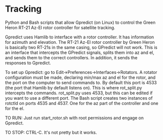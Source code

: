 # Tracking
Python and Bash scripts that allow Gpredict (on Linux) to control the Green 
Heron RT-21 Az-El rotor controller for satellite tracking.

Gpredict uses Hamlib to interface with a rotor controller. It has information
for azimuth and elevation. The RT-21 Az-El rotor controller by Green Heron is 
basically two RT-21s in the same casing, so GPredict will not work. This is 
an interface that intercepts the GPredict signals, splits them into az
and el, and sends them to the correct controllers. In addition, it sends the
responses to Gpredict.

To set up Gpredict: go to Edit->Preferences->Interfaces->Rotators. A rotator 
configuration must be made, declaring min/max az and el for the rotor, and the
port on the computer to send commands to. By default this port is 4533 (the 
port that Hamlib by default listens on). This is where rot_split.py intercepts 
the commands. rot_split.py uses 4533, but this can be edited if you want to
use a different port. The Bash script creates two instances of rotctld on 
ports 4535 and 4537. One for the az part of the controller and one for the el.

TO RUN:
Just run start_rotor.sh with root permissions and engage on Gpredict.

TO STOP:
CTRL-C. It's not pretty but it works.
